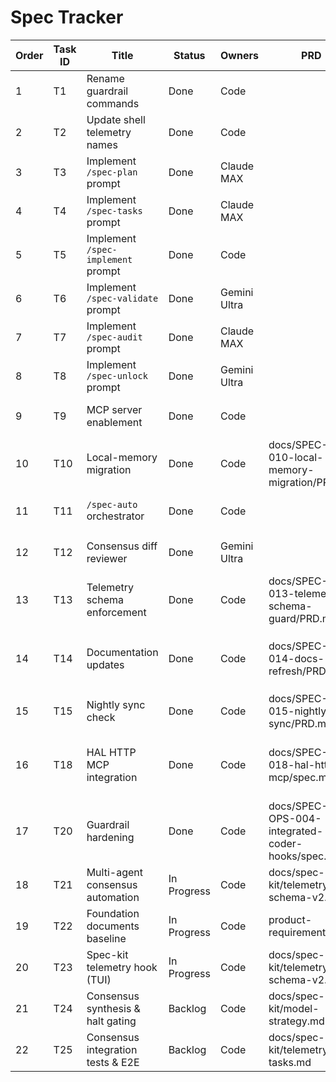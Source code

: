 # Spec Tracker

| Order | Task ID | Title | Status | Owners | PRD | Branch | PR | Last Validation | Evidence | Notes |
| --- | --- | --- | --- | --- | --- | --- | --- | --- | --- | --- |
| 1 | T1 | Rename guardrail commands | Done | Code |  |  |  |  |  | Completed during initial rollout |
| 2 | T2 | Update shell telemetry names | Done | Code |  |  |  | 2025-09-26 | docs/SPEC-OPS-004-integrated-coder-hooks/evidence/commands/20250926-024834Z-code-mcp-list.json | Renamed guardrail command to `/spec-ops-audit`, updated telemetry prefix + tests |
| 3 | T3 | Implement `/spec-plan` prompt | Done | Claude MAX |  |  |  |  |  |  |
| 4 | T4 | Implement `/spec-tasks` prompt | Done | Claude MAX |  |  |  |  |  |  |
| 5 | T5 | Implement `/spec-implement` prompt | Done | Code |  |  |  |  |  |  |
| 6 | T6 | Implement `/spec-validate` prompt | Done | Gemini Ultra |  |  |  |  |  |  |
| 7 | T7 | Implement `/spec-audit` prompt | Done | Claude MAX |  |  |  |  |  |  |
| 8 | T8 | Implement `/spec-unlock` prompt | Done | Gemini Ultra |  |  |  |  |  |  |
| 9 | T9 | MCP server enablement | Done | Code |  |  |  | 2025-09-26 | docs/SPEC-OPS-004-integrated-coder-hooks/evidence/commands/20250926-231931Z-code-mcp-list.json | Added default MCP configs (repo_search/doc_index/shell_lite/git_status/uniprof/hal) and CLI documentation. |
| 10 | T10 | Local-memory migration | Done | Code | docs/SPEC-KIT-010-local-memory-migration/PRD.md | feat/spec-auto-telemetry |  | 2025-09-28 | docs/SPEC-OPS-004-integrated-coder-hooks/evidence/commands/SPEC-KIT-010/migration_apply_20250928T1800Z.json | Dry-run/apply evidence captured; runbook committed; `cargo test -p codex-tui spec_auto` |
| 11 | T11 | `/spec-auto` orchestrator | Done | Code |  | feat/spec-auto-telemetry |  | 2025-09-26 | docs/SPEC-OPS-004-integrated-coder-hooks/evidence/commands/20250926-025004Z-codex-mcp-client-git-status.json | Wired MCP evidence lookup; `cargo test -p codex-tui spec_auto` |
| 12 | T12 | Consensus diff reviewer | Done | Gemini Ultra |  |  |  | 2025-09-27 | docs/SPEC-OPS-004-integrated-coder-hooks/evidence/consensus | `/spec-auto` halts on degraded verdicts; prompts emit model metadata; integration tests cover happy/degraded consensus. |
| 13 | T13 | Telemetry schema enforcement | Done | Code | docs/SPEC-KIT-013-telemetry-schema-guard/PRD.md | feat/spec-auto-telemetry |  | 2025-09-27 | docs/SPEC-OPS-004-integrated-coder-hooks/evidence/commands/SPEC-KIT-013/spec-plan_2025-09-27T18:35:18Z-748128599.json | Schema validators + unit tests landed; `cargo test -p codex-tui spec_auto` |
| 14 | T14 | Documentation updates | Done | Code | docs/SPEC-KIT-014-docs-refresh/PRD.md | feat/spec-auto-telemetry |  | 2025-09-29 | docs/SPEC-KIT-014-docs-refresh/spec.md | 2025-09-29: Slash-commands/AGENTS/getting-started/RESTART refreshed with telemetry + HAL workflow; `scripts/doc-structure-validate.sh --mode=templates`, `python3 scripts/spec-kit/lint_tasks.py` |
| 15 | T15 | Nightly sync check | Done | Code | docs/SPEC-KIT-015-nightly-sync/PRD.md | feat/spec-auto-telemetry |  | 2025-09-27 | docs/SPEC-OPS-004-integrated-coder-hooks/evidence/commands/SPEC-KIT-015/nightly_sync_detect_20250927T215031Z.log | Drift detector script implemented; sample run captures missing-memory report |
| 16 | T18 | HAL HTTP MCP integration | Done | Code | docs/SPEC-KIT-018-hal-http-mcp/spec.md | feat/spec-auto-telemetry |  | 2025-09-29 | docs/SPEC-OPS-004-integrated-coder-hooks/evidence/commands/SPEC-KIT-018/spec-validate_2025-09-29T16:34:21Z-229132461.json | 2025-09-29: HAL MCP config/profile + docs shipped; guardrail telemetry references degraded (`spec-validate_2025-09-29T16:25:38Z-2828521850.json`) and healthy (`spec-validate_2025-09-29T16:34:21Z-229132461.json`) runs |
| 17 | T20 | Guardrail hardening | Done | Code | docs/SPEC-OPS-004-integrated-coder-hooks/spec.md | feat/spec-auto-telemetry |  | 2025-09-29 | docs/SPEC-OPS-004-integrated-coder-hooks/evidence/commands/SPEC-KIT-018/spec-plan_2025-09-29T16:23:24Z-2625014190.json | 2025-09-29: Baseline/HAL enforcement live; coordination logged in notes/guardrail-hardening.md; CI opt-in deferred |
| 18 | T21 | Multi-agent consensus automation | In Progress | Code | docs/spec-kit/telemetry-schema-v2.md | feat/spec-auto-telemetry |  | 2025-10-04 | docs/spec-kit/telemetry-tasks.md | Consensus runner prompts ready; TUI instrumentation underway to capture agent outputs + synthesis evidence (SPEC_KIT_TELEMETRY_ENABLED) |
| 19 | T22 | Foundation documents baseline | In Progress | Code | product-requirements.md | feat/spec-auto-telemetry |  | 2025-10-02 | product-requirements.md | Draft product-requirements.md & PLANNING.md added 2025-10-02; needs peer review + prompt linkage |
| 20 | T23 | Spec-kit telemetry hook (TUI) | In Progress | Code | docs/spec-kit/telemetry-schema-v2.md | feat/spec-auto-telemetry |  | 2025-10-04 | docs/SPEC-OPS-004-integrated-coder-hooks/evidence/consensus | Implement ChatWidget hook to persist per-agent outputs (Gemini/Claude/GPT) + telemetry JSON when SPEC_KIT_TELEMETRY_ENABLED=1 |
| 21 | T24 | Consensus synthesis & halt gating | Backlog | Code | docs/spec-kit/model-strategy.md | feat/spec-auto-telemetry |  |  |  | Synthesize agreements/conflicts from arbiter output; halt /spec-auto on degraded/conflict consensus and surface evidence pointers |
| 22 | T25 | Consensus integration tests & E2E | Backlog | Code | docs/spec-kit/telemetry-tasks.md | feat/spec-auto-telemetry |  |  |  | Add TUI integration tests for consensus (happy/conflict/missing) + run end-to-end SPEC validation |
